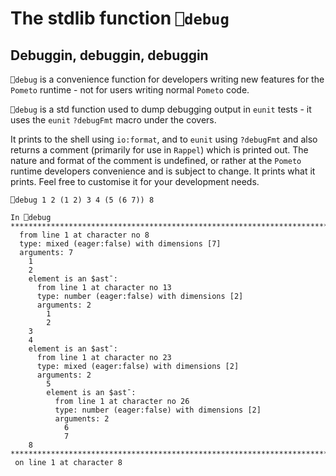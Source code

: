 # The stdlib function `⎕debug`

## Debuggin, debuggin, debuggin

`⎕debug` is a convenience function for developers writing new features for the `Pometo` runtime - not for users writing normal `Pometo` code.

`⎕debug` is a std function used to dump debugging output in `eunit` tests - it uses the `eunit` `?debugFmt` macro under the covers.

It prints to the shell using `io:format`, and to `eunit` using `?debugFmt` and also returns a comment (primarily for use in `Rappel`) which is printed out. The nature and format of the comment is undefined, or rather at the `Pometo` runtime developers convenience and is subject to change. It prints what it prints. Feel free to customise it for your development needs.

```
⎕debug 1 2 (1 2) 3 4 (5 (6 7)) 8
```

```pometo_results
In ⎕debug
*******************************************************************************
  from line 1 at character no 8
  type: mixed (eager:false) with dimensions [7]
  arguments: 7
    1
    2
    element is an $ast¯:
      from line 1 at character no 13
      type: number (eager:false) with dimensions [2]
      arguments: 2
        1
        2
    3
    4
    element is an $ast¯:
      from line 1 at character no 23
      type: mixed (eager:false) with dimensions [2]
      arguments: 2
        5
        element is an $ast¯:
          from line 1 at character no 26
          type: number (eager:false) with dimensions [2]
          arguments: 2
            6
            7
    8
*******************************************************************************
 on line 1 at character 8
 ```
